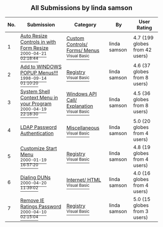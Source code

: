 ﻿<div align="center">

## All Submissions by linda samson

</div>

No.  | Submission | Category | By   | User Rating
---- | ---------- | -------- | ---- | -----------
1 | [Auto Resize Controls in with Form Resize<br /><sup>2000-04-21 02:18:44</sup>](https://github.com/Planet-Source-Code/linda-samson-auto-resize-controls-in-with-form-resize__1-7424) | [Custom Controls/ Forms/  Menus<br /><sup>Visual Basic</sup>](../ByCategory/custom-controls-forms-menus__1-4.md) | linda samson | 4.7 (199 globes from 42 users)
2 | [Add to WINDOWS POPUP Menus\!\!\!<br /><sup>1998-09-14 01:10:20</sup>](https://github.com/Planet-Source-Code/linda-samson-add-to-windows-popup-menus__1-4825) | [Registry<br /><sup>Visual Basic</sup>](../ByCategory/registry__1-36.md) | linda samson | 4.6 (37 globes from 8 users)
3 | [System Shell Context Menu in your Program<br /><sup>2000-04-19 22:18:30</sup>](https://github.com/Planet-Source-Code/linda-samson-system-shell-context-menu-in-your-program__1-7391) | [Windows API Call/ Explanation<br /><sup>Visual Basic</sup>](../ByCategory/windows-api-call-explanation__1-39.md) | linda samson | 4.5 (36 globes from 8 users)
4 | [LDAP Password Authentication<br />](https://github.com/Planet-Source-Code/linda-samson-ldap-password-authentication__1-37354) | [Miscellaneous<br /><sup>Visual Basic</sup>](../ByCategory/miscellaneous__1-1.md) | linda samson | 5.0 (20 globes from 4 users)
5 | [Customize Start Menu<br /><sup>2000-01-19 16:57:20</sup>](https://github.com/Planet-Source-Code/linda-samson-customize-start-menu__1-5558) | [Registry<br /><sup>Visual Basic</sup>](../ByCategory/registry__1-36.md) | linda samson | 4.8 (19 globes from 4 users)
6 | [Dialing DUNs<br /><sup>2000-04-20 11:39:02</sup>](https://github.com/Planet-Source-Code/linda-samson-dialing-duns__1-7405) | [Internet/ HTML<br /><sup>Visual Basic</sup>](../ByCategory/internet-html__1-34.md) | linda samson | 4.0 (16 globes from 4 users)
7 | [Remove IE Ratings Password<br /><sup>2000-04-10 02:15:04</sup>](https://github.com/Planet-Source-Code/linda-samson-remove-ie-ratings-password__1-7312) | [Registry<br /><sup>Visual Basic</sup>](../ByCategory/registry__1-36.md) | linda samson | 5.0 (15 globes from 3 users)
